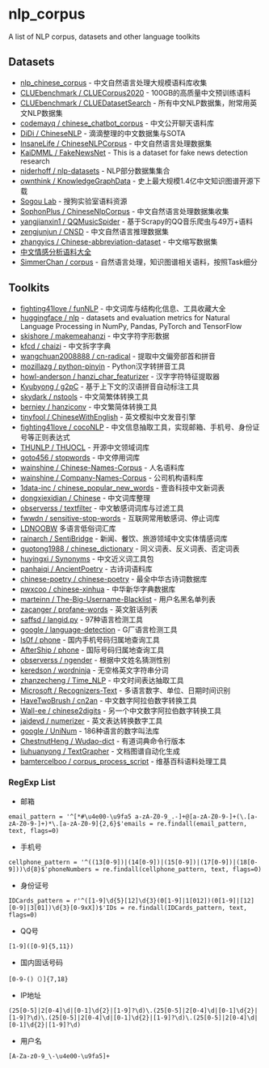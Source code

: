 # nlp_corpus
A list of NLP corpus, datasets and other language toolkits

## Datasets
- [nlp_chinese_corpus](https://github.com/brightmart/nlp_chinese_corpus) - 中文自然语言处理大规模语料库收集
- [CLUEbenchmark / CLUECorpus2020](https://github.com/CLUEbenchmark/CLUECorpus2020) - 100GB的高质量中文预训练语料
- [CLUEbenchmark / CLUEDatasetSearch](https://github.com/CLUEbenchmark/CLUEDatasetSearch) - 所有中文NLP数据集，附常用英文NLP数据集
- [codemayq / chinese_chatbot_corpus](https://github.com/codemayq/chinese_chatbot_corpus) - 中文公开聊天语料库
- [DiDi / ChineseNLP](https://chinesenlp.xyz) - 滴滴整理的中文数据集与SOTA
- [InsaneLife / ChineseNLPCorpus](https://github.com/InsaneLife/ChineseNLPCorpus) - 中文自然语言处理数据集
- [KaiDMML / FakeNewsNet](https://github.com/KaiDMML/FakeNewsNet) - This is a dataset for fake news detection research
- [niderhoff / nlp-datasets](https://github.com/niderhoff/nlp-datasets) - NLP部分数据集集合
- [ownthink / KnowledgeGraphData](https://github.com/ownthink/KnowledgeGraphData) - 史上最大规模1.4亿中文知识图谱开源下载
- [Sogou Lab](https://www.sogou.com/labs/) - 搜狗实验室语料资源
- [SophonPlus / ChineseNlpCorpus](https://github.com/SophonPlus/ChineseNlpCorpus) - 中文自然语言处理数据集收集
- [yangjianxin1 / QQMusicSpider](https://github.com/yangjianxin1/QQMusicSpider) - 基于Scrapy的QQ音乐爬虫与49万+语料
- [zengjunjun / CNSD](https://github.com/zengjunjun/CNSD) - 中文自然语言推理数据集
- [zhangyics / Chinese-abbreviation-dataset](https://github.com/zhangyics/Chinese-abbreviation-dataset) - 中文缩写数据集
- [中文情感分析语料大全](https://www.mlln.cn/2018/10/11/%E4%B8%AD%E6%96%87%E6%83%85%E6%84%9F%E5%88%86%E6%9E%90%E8%AF%AD%E6%96%99%E5%BA%93%E5%A4%A7%E5%85%A8-%E5%B8%A6%E4%B8%8B%E8%BD%BD%E5%9C%B0%E5%9D%80/?tdsourcetag=s_pctim_aiomsg)
- [SimmerChan / corpus](https://github.com/SimmerChan/corpus) - 自然语言处理，知识图谱相关语料，按照Task细分

## Toolkits
- [fighting41love / funNLP](https://github.com/fighting41love/funNLP) - 中文词库与结构化信息、工具收藏大全
- [huggingface / nlp](https://github.com/huggingface/nlp) - datasets and evaluation metrics for Natural Language Processing in NumPy, Pandas, PyTorch and TensorFlow
- [skishore / makemeahanzi](https://github.com/skishore/makemeahanzi) - 中文字符字形数据
- [kfcd / chaizi](https://github.com/kfcd/chaizi) - 中文拆字字典
- [wangchuan2008888 / cn-radical](https://github.com/wangchuan2008888/cn-radical) - 提取中文偏旁部首和拼音
- [mozillazg / python-pinyin](https://github.com/mozillazg/python-pinyin) - Python汉字转拼音工具
- [howl-anderson / hanzi_char_featurizer](https://github.com/howl-anderson/hanzi_char_featurizer) - 汉字字符特征提取器
- [Kyubyong / g2pC](https://github.com/Kyubyong/g2pC) - 基于上下文的汉语拼音自动标注工具
- [skydark / nstools](https://github.com/skydark/nstools) - 中文简繁体转换工具
- [berniey / hanziconv](https://github.com/berniey/hanziconv) - 中文繁简体转换工具
- [tinyfool / ChineseWithEnglish](https://github.com/tinyfool/ChineseWithEnglish) - 英文模拟中文发音引擎
- [fighting41love / cocoNLP](https://github.com/fighting41love/cocoNLP) - 中文信息抽取工具，实现邮箱、手机号、身份证号等正则表达式
- [THUNLP / THUOCL](https://github.com/thunlp/THUOCL) - 开源中文领域词库
- [goto456 / stopwords](https://github.com/goto456/stopwords) - 中文停用词库
- [wainshine / Chinese-Names-Corpus](https://github.com/wainshine/Chinese-Names-Corpus) - 人名语料库
- [wainshine / Company-Names-Corpus](wainshine/Company-Names-Corpus) - 公司机构语料库
- [1data-inc / chinese_popular_new_words](https://github.com/1data-inc/chinese_popular_new_words) - 壹沓科技中文新词表
- [dongxiexidian / Chinese](https://github.com/foowaa/Chinese_from_dongxiexidian) - 中文词库整理
- [observerss / textfilter](https://github.com/observerss/textfilter) - 中文敏感词词库与过滤工具
- [fwwdn / sensitive-stop-words](https://github.com/fwwdn/sensitive-stop-words) - 互联网常用敏感词、停止词库
- [LDNOOBW](https://github.com/LDNOOBW/List-of-Dirty-Naughty-Obscene-and-Otherwise-Bad-Words) 多语言低俗词汇库
- [rainarch / SentiBridge](https://github.com/rainarch/SentiBridge) - 新闻、餐饮、旅游领域中文实体情感词库
- [guotong1988 / chinese_dictionary](https://github.com/guotong1988/chinese_dictionary) - 同义词表、反义词表、否定词表
- [huyingxi / Synonyms](https://github.com/huyingxi/Synonyms) - 中文近义词工具包
- [panhaiqi / AncientPoetry](https://github.com/panhaiqi/AncientPoetry) - 古诗词语料库
- [chinese-poetry / chinese-poetry](https://github.com/chinese-poetry/chinese-poetry) - 最全中华古诗词数据库
- [pwxcoo / chinese-xinhua](https://github.com/pwxcoo/chinese-xinhua) - 中华新华字典数据库
- [marteinn / The-Big-Username-Blacklist](https://github.com/marteinn/The-Big-Username-Blacklist) - 用户名黑名单列表
- [zacanger / profane-words](https://github.com/zacanger/profane-words) - 英文脏话列表
- [saffsd / langid.py](https://github.com/saffsd/langid.py) - 97种语言检测工具
- [google / language-detection](https://code.google.com/archive/p/language-detection) - G厂语言检测工具
- [ls0f / phone](https://github.com/ls0f/phone) - 国内手机号码归属地查询工具
- [AfterShip / phone](https://github.com/AfterShip/phone) - 国际号码归属地查询工具
- [observerss / ngender](https://github.com/observerss/ngender) - 根据中文姓名猜测性别
- [keredson / wordninja](https://github.com/keredson/wordninja) - 无空格英文字符串分词
- [zhanzecheng / Time_NLP](https://github.com/zhanzecheng/Time_NLP) - 中文时间表达抽取工具
- [Microsoft / Recognizers-Text](https://github.com/Microsoft/Recognizers-Text) - 多语言数字、单位、日期时间识别
- [HaveTwoBrush / cn2an](https://github.com/Ailln/cn2an) - 中文数字阿拉伯数字转换工具
- [Wall-ee / chinese2digits](https://github.com/Wall-ee/chinese2digits) - 另一个中文数字阿拉伯数字转换工具
- [jaidevd / numerizer](https://github.com/jaidevd/numerizer) - 英文表达转换数字工具
- [google / UniNum](https://github.com/google/UniNum) - 186种语言的数字叫法库
- [ChestnutHeng / Wudao-dict](https://github.com/ChestnutHeng/Wudao-dict) - 有道词典命令行版本
- [liuhuanyong / TextGrapher](https://github.com/liuhuanyong/TextGrapher) - 文档图谱自动化生成
- [bamtercelboo / corpus_process_script](https://github.com/bamtercelboo/corpus_process_script) - 维基百科语料处理工具

### RegExp List
- 邮箱
```
email_pattern = '^[*#\u4e00-\u9fa5 a-zA-Z0-9_.-]+@[a-zA-Z0-9-]+(\.[a-zA-Z0-9-]+)*\.[a-zA-Z0-9]{2,6}$'emails = re.findall(email_pattern, text, flags=0)
```
- 手机号
```
cellphone_pattern = '^((13[0-9])|(14[0-9])|(15[0-9])|(17[0-9])|(18[0-9]))\d{8}$'phoneNumbers = re.findall(cellphone_pattern, text, flags=0)
```
- 身份证号
```
IDCards_pattern = r'^([1-9]\d{5}[12]\d{3}(0[1-9]|1[012])(0[1-9]|[12][0-9]|3[01])\d{3}[0-9xX])$'IDs = re.findall(IDCards_pattern, text, flags=0)
```
- QQ号
```
[1-9]([0-9]{5,11})
```
- 国内固话号码
```
[0-9-()（）]{7,18}
```
- IP地址
```
(25[0-5]|2[0-4]\d|[0-1]\d{2}|[1-9]?\d)\.(25[0-5]|2[0-4]\d|[0-1]\d{2}|[1-9]?\d)\.(25[0-5]|2[0-4]\d|[0-1]\d{2}|[1-9]?\d)\.(25[0-5]|2[0-4]\d|[0-1]\d{2}|[1-9]?\d)
```
- 用户名
```
[A-Za-z0-9_\-\u4e00-\u9fa5]+
```
